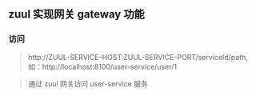 ## zuul 实现网关 gateway 功能
### 访问

> http://ZUUL-SERVICE-HOST:ZUUL-SERVICE-PORT/serviceId/path, 如：http://localhost:8100/user-service/user/1

> 通过 zuul 网关访问 user-service 服务

